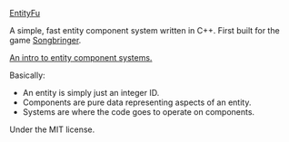 
[EntityFu](https://github.com/NatWeiss/EntityFu)

A simple, fast entity component system written in C++.
First built for the game [Songbringer](http://songbringer.com).

[An intro to entity component systems.](http://www.raywenderlich.com/24878/introduction-to-component-based-architecture-in-games)

Basically:
- An entity is simply just an integer ID.
- Components are pure data representing aspects of an entity.
- Systems are where the code goes to operate on components.

Under the MIT license.